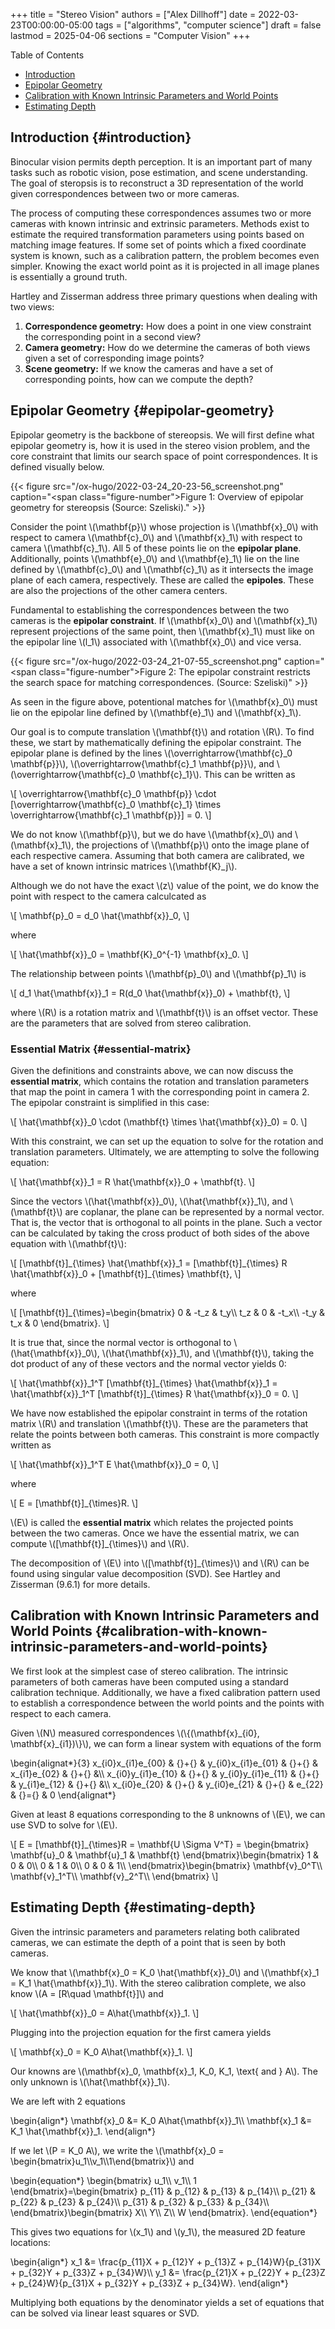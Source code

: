 +++
title = "Stereo Vision"
authors = ["Alex Dillhoff"]
date = 2022-03-23T00:00:00-05:00
tags = ["algorithms", "computer science"]
draft = false
lastmod = 2025-04-06
sections = "Computer Vision"
+++

<div class="ox-hugo-toc toc">

<div class="heading">Table of Contents</div>

- [Introduction](#introduction)
- [Epipolar Geometry](#epipolar-geometry)
- [Calibration with Known Intrinsic Parameters and World Points](#calibration-with-known-intrinsic-parameters-and-world-points)
- [Estimating Depth](#estimating-depth)

</div>
<!--endtoc-->



## Introduction {#introduction}

Binocular vision permits depth perception.
It is an important part of many tasks such as robotic vision, pose estimation, and scene understanding.
The goal of steropsis is to reconstruct a 3D representation of the world given correspondences between two or more cameras.

The process of computing these correspondences assumes two or more cameras with known intrinsic and extrinsic parameters.
Methods exist to estimate the required transformation parameters using points based on matching image features.
If some set of points which a fixed coordinate system is known, such as a calibration pattern, the problem becomes even simpler.
Knowing the exact world point as it is projected in all image planes is essentially a ground truth.

Hartley and Zisserman address three primary questions when dealing with two views:

1.  **Correspondence geometry:** How does a point in one view constraint the corresponding point in a second view?
2.  **Camera geometry:** How do we determine the cameras of both views given a set of corresponding image points?
3.  **Scene geometry:** If we know the cameras and have a set of corresponding points, how can we compute the depth?


## Epipolar Geometry {#epipolar-geometry}

Epipolar geometry is the backbone of stereopsis.
We will first define what epipolar geometry is, how it is used in the stereo vision problem, and the core constraint that limits our search space of point correspondences.
It is defined visually below.

{{< figure src="/ox-hugo/2022-03-24_20-23-56_screenshot.png" caption="<span class=\"figure-number\">Figure 1: </span>Overview of epipolar geometry for stereopsis (Source: Szeliski)." >}}

Consider the point \\(\mathbf{p}\\) whose projection is \\(\mathbf{x}\_0\\) with respect to camera \\(\mathbf{c}\_0\\) and \\(\mathbf{x}\_1\\) with respect to camera \\(\mathbf{c}\_1\\).
All 5 of these points lie on the **epipolar plane**.
Additionally, points \\(\mathbf{e}\_0\\) and \\(\mathbf{e}\_1\\) lie on the line defined by \\(\mathbf{c}\_0\\) and \\(\mathbf{c}\_1\\) as it intersects the image plane of each camera, respectively.
These are called the **epipoles**.
These are also the projections of the other camera centers.

Fundamental to establishing the correspondences between the two cameras is the **epipolar constraint**.
If \\(\mathbf{x}\_0\\) and \\(\mathbf{x}\_1\\) represent projections of the same point, then \\(\mathbf{x}\_1\\) must like on the epipolar line \\(l\_1\\) associated with \\(\mathbf{x}\_0\\) and vice versa.

{{< figure src="/ox-hugo/2022-03-24_21-07-55_screenshot.png" caption="<span class=\"figure-number\">Figure 2: </span>The epipolar constraint restricts the search space for matching correspondences. (Source: Szeliski)" >}}

As seen in the figure above, potentional matches for \\(\mathbf{x}\_0\\) must lie on the epipolar line defined by \\(\mathbf{e}\_1\\) and \\(\mathbf{x}\_1\\).

Our goal is to compute translation \\(\mathbf{t}\\) and rotation \\(R\\).
To find these, we start by mathematically defining the epipolar constraint.
The epipolar plane is defined by the lines \\(\overrightarrow{\mathbf{c}\_0 \mathbf{p}}\\), \\(\overrightarrow{\mathbf{c}\_1 \mathbf{p}}\\), and \\(\overrightarrow{\mathbf{c}\_0 \mathbf{c}\_1}\\).
This can be written as

\\[
\overrightarrow{\mathbf{c}\_0 \mathbf{p}} \cdot [\overrightarrow{\mathbf{c}\_0 \mathbf{c}\_1} \times \overrightarrow{\mathbf{c}\_1 \mathbf{p}}] = 0.
\\]

We do not know \\(\mathbf{p}\\), but we do have \\(\mathbf{x}\_0\\) and \\(\mathbf{x}\_1\\), the projections of \\(\mathbf{p}\\) onto the image plane of each respective camera.
Assuming that both camera are calibrated, we have a set of known intrinsic matrices \\(\mathbf{K}\_j\\).

Although we do not have the exact \\(z\\) value of the point, we do know the point with respect to the camera calculcated as

\\[
\mathbf{p}\_0 = d\_0 \hat{\mathbf{x}}\_0,
\\]

where

\\[
\hat{\mathbf{x}}\_0 = \mathbf{K}\_0^{-1} \mathbf{x}\_0.
\\]

The relationship between points \\(\mathbf{p}\_0\\) and \\(\mathbf{p}\_1\\) is

\\[
d\_1 \hat{\mathbf{x}}\_1 = R(d\_0 \hat{\mathbf{x}}\_0) + \mathbf{t},
\\]

where \\(R\\) is a rotation matrix and \\(\mathbf{t}\\) is an offset vector.
These are the parameters that are solved from stereo calibration.


### Essential Matrix {#essential-matrix}

Given the definitions and constraints above, we can now discuss the **essential matrix**, which contains the rotation and translation parameters that map the point in camera 1 with the corresponding point in camera 2. The epipolar constraint is simplified in this case:

\\[
\hat{\mathbf{x}}\_0 \cdot (\mathbf{t} \times \hat{\mathbf{x}}\_0) = 0.
\\]

With this constraint, we can set up the equation to solve for the rotation and translation parameters. Ultimately, we are attempting to solve the following equation:

\\[
\hat{\mathbf{x}}\_1 = R \hat{\mathbf{x}}\_0 + \mathbf{t}.
\\]

Since the vectors \\(\hat{\mathbf{x}}\_0\\), \\(\hat{\mathbf{x}}\_1\\), and \\(\mathbf{t}\\) are coplanar, the plane can be represented by a normal vector.
That is, the vector that is orthogonal to all points in the plane.
Such a vector can be calculated by taking the cross product of both sides of the above equation with \\(\mathbf{t}\\):

\\[
[\mathbf{t}]\_{\times} \hat{\mathbf{x}}\_1 = [\mathbf{t}]\_{\times} R \hat{\mathbf{x}}\_0 + [\mathbf{t}]\_{\times} \mathbf{t},
\\]

where

\\[
[\mathbf{t}]\_{\times}=\begin{bmatrix}
0 & -t\_z & t\_y\\\\
t\_z & 0 & -t\_x\\\\
-t\_y & t\_x & 0
\end{bmatrix}.
\\]

It is true that, since the normal vector is orthogonal to \\(\hat{\mathbf{x}}\_0\\), \\(\hat{\mathbf{x}}\_1\\), and \\(\mathbf{t}\\), taking the dot product of any of these vectors and the normal vector yields 0:

\\[
\hat{\mathbf{x}}\_1^T [\mathbf{t}]\_{\times} \hat{\mathbf{x}}\_1 = \hat{\mathbf{x}}\_1^T [\mathbf{t}]\_{\times} R \hat{\mathbf{x}}\_0 = 0.
\\]

We have now established the epipolar constraint in terms of the rotation matrix \\(R\\) and translation \\(\mathbf{t}\\).
These are the parameters that relate the points between both cameras.
This constraint is more compactly written as

\\[
\hat{\mathbf{x}}\_1^T E \hat{\mathbf{x}}\_0 = 0,
\\]

where

\\[
E = [\mathbf{t}]\_{\times}R.
\\]

\\(E\\) is called the **essential matrix** which relates the projected points between the two cameras.
Once we have the essential matrix, we can compute \\([\mathbf{t}]\_{\times}\\) and \\(R\\).

The decomposition of \\(E\\) into \\([\mathbf{t}]\_{\times}\\) and \\(R\\) can be found using singular value decomposition (SVD). See Hartley and Zisserman (9.6.1) for more details.


## Calibration with Known Intrinsic Parameters and World Points {#calibration-with-known-intrinsic-parameters-and-world-points}

We first look at the simplest case of stereo calibration.
The intrinsic parameters of both cameras have been computed using a standard calibration technique.
Additionally, we have a fixed calibration pattern used to establish a correspondence between
the world points and the points with respect to each camera.

Given \\(N\\) measured correspondences \\(\\{(\mathbf{x}\_{i0}, \mathbf{x}\_{i1})\\}\\), we can form a linear system with equations of the form

\begin{alignat\*}{3}
x\_{i0}x\_{i1}e\_{00} & {}+{} & y\_{i0}x\_{i1}e\_{01} & {}+{} & x\_{i1}e\_{02} & {}+{} &\\\\
x\_{i0}y\_{i1}e\_{10} & {}+{} & y\_{i0}y\_{i1}e\_{11} & {}+{} & y\_{i1}e\_{12} & {}+{} &\\\\
x\_{i0}e\_{20} & {}+{} & y\_{i0}e\_{21} & {}+{} & e\_{22} & {}={} & 0
\end{alignat\*}

Given at least 8 equations corresponding to the 8 unknowns of \\(E\\), we can use SVD to solve for \\(E\\).

\\[
E = [\mathbf{t}]\_{\times}R = \mathbf{U \Sigma V^T} = \begin{bmatrix}
\mathbf{u}\_0 & \mathbf{u}\_1 & \mathbf{t}
\end{bmatrix}\begin{bmatrix}
1 & 0 & 0\\\\
0 & 1 & 0\\\\
0 & 0 & 1\\\\
\end{bmatrix}\begin{bmatrix}
\mathbf{v}\_0^T\\\\
\mathbf{v}\_1^T\\\\
\mathbf{v}\_2^T\\\\
\end{bmatrix}
\\]


## Estimating Depth {#estimating-depth}

Given the intrinsic parameters and parameters relating both calibrated cameras, we can estimate the depth of a point that is seen by both cameras.

We know that \\(\mathbf{x}\_0 = K\_0 \hat{\mathbf{x}}\_0\\) and \\(\mathbf{x}\_1 = K\_1 \hat{\mathbf{x}}\_1\\).
With the stereo calibration complete, we also know \\(A = [R\quad \mathbf{t}]\\) and

\\[
\hat{\mathbf{x}}\_0 = A\hat{\mathbf{x}}\_1.
\\]

Plugging into the projection equation for the first camera yields

\\[
\mathbf{x}\_0 = K\_0 A\hat{\mathbf{x}}\_1.
\\]

Our knowns are \\(\mathbf{x}\_0, \mathbf{x}\_1, K\_0, K\_1, \text{ and } A\\).
The only unknown is \\(\hat{\mathbf{x}}\_1\\).

We are left with 2 equations

\begin{align\*}
\mathbf{x}\_0 &= K\_0 A\hat{\mathbf{x}}\_1\\\\
\mathbf{x}\_1 &= K\_1 \hat{\mathbf{x}}\_1.
\end{align\*}

If we let \\(P = K\_0 A\\), we write the \\(\mathbf{x}\_0 = \begin{bmatrix}u\_1\\\v\_1\\\1\end{bmatrix}\\) and

\begin{equation\*}
\begin{bmatrix}
u\_1\\\\
v\_1\\\\
1
\end{bmatrix}=\begin{bmatrix}
p\_{11} & p\_{12} & p\_{13} & p\_{14}\\\\
p\_{21} & p\_{22} & p\_{23} & p\_{24}\\\\
p\_{31} & p\_{32} & p\_{33} & p\_{34}\\\\
\end{bmatrix}\begin{bmatrix}
X\\\\
Y\\\\
Z\\\\
W
\end{bmatrix}.
\end{equation\*}

This gives two equations for \\(x\_1\\) and \\(y\_1\\), the measured 2D feature locations:

\begin{align\*}
x\_1 &= \frac{p\_{11}X + p\_{12}Y + p\_{13}Z + p\_{14}W}{p\_{31}X + p\_{32}Y + p\_{33}Z + p\_{34}W}\\\\
y\_1 &= \frac{p\_{21}X + p\_{22}Y + p\_{23}Z + p\_{24}W}{p\_{31}X + p\_{32}Y + p\_{33}Z + p\_{34}W}.
\end{align\*}

Multiplying both equations by the denominator yields a set of equations that can be solved via linear least squares or SVD.
